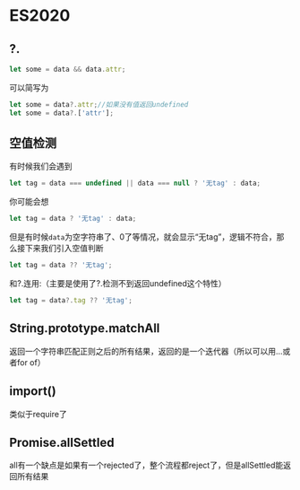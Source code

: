 # ES2020

## ?.

```js
let some = data && data.attr;
```
可以简写为
```js
let some = data?.attr;//如果没有值返回undefined
let some = data?.['attr'];
```

## 空值检测

有时候我们会遇到

```js
let tag = data === undefined || data === null ? '无tag' : data;
```

你可能会想

```js
let tag = data ? '无tag' : data;
```

但是有时候`data`为空字符串了、0了等情况，就会显示“无tag”，逻辑不符合，那么接下来我们引入空值判断

```js
let tag = data ?? '无tag';
```

和?.连用:（主要是使用了?.检测不到返回undefined这个特性）

```js
let tag = data?.tag ?? '无tag';
```

## String.prototype.matchAll

返回一个字符串匹配正则之后的所有结果，返回的是一个迭代器（所以可以用...或者for of）

## import()

类似于require了

## Promise.allSettled

all有一个缺点是如果有一个rejected了，整个流程都reject了，但是allSettled能返回所有结果